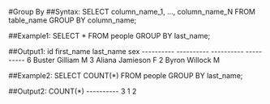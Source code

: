 #Group By
##Syntax:
	SELECT column_name_1, ..., column_name_N FROM
    table_name GROUP BY column_name;

##Example1:
	SELECT * FROM people GROUP BY last_name;

##Output1:
	id          first_name  last_name   sex
	----------  ----------  ----------  ----------
	6           Buster      Gilliam     M
	3           Aliana      Jamieson    F
	2           Byron       Willock     M

##Example2:
	SELECT COUNT(*) FROM people GROUP BY last_name;

##Output2:
	COUNT(*)
	----------
	3
	1
	2